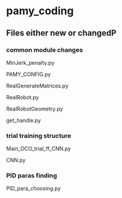# pamy_coding

## Files either new or changedP

### common module changes
MinJerk_penalty.py

PAMY_CONFIG.py

RealGenerateMatrices.py

RealRobot.py

RealRobotGeometry.py

get_handle.py

### trial training structure
Main_OCO_trial_ff_CNN.py

CNN.py

### PID paras finding
PID_para_choosing.py